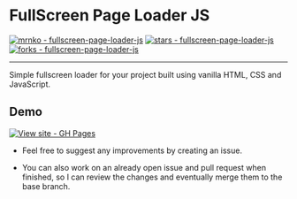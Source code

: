 # FullScreen Page Loader JS

[![mrnko - fullscreen-page-loader-js](https://img.shields.io/static/v1?label=mrnko&message=fullscreen-page-loader-js&color=blue&logo=github)](https://github.com/mrnko/fullscreen-page-loader-js "Go to GitHub repo")
[![stars - fullscreen-page-loader-js](https://img.shields.io/github/stars/mrnko/fullscreen-page-loader-js?style=social)](https://github.com/mrnko/fullscreen-page-loader-js)
[![forks - fullscreen-page-loader-js](https://img.shields.io/github/forks/mrnko/fullscreen-page-loader-js?style=social)](https://github.com/mrnko/fullscreen-page-loader-js)

---

Simple fullscreen loader for your project built using vanilla HTML, CSS and JavaScript.

## Demo

[![View site - GH Pages](https://img.shields.io/badge/View_site-GH_Pages-2ea44f?style=for-the-badge)](https://mrnko.github.io/fullscreen-page-loader-js/)

- Feel free to suggest any improvements by creating an issue.

- You can also work on an already open issue and pull request when finished, so I can review the changes and eventually merge them to the base branch.

